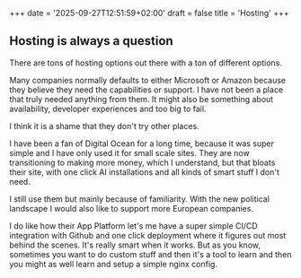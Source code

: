 +++
date = '2025-09-27T12:51:59+02:00'
draft = false 
title = 'Hosting'
+++

## Hosting is always a question
There are tons of hosting options out there with a ton of different options.

Many companies normally defaults to either Microsoft or Amazon because they believe they need the capabilities or support. I have not been a place that truly needed anything from them. It might also be something about availability, developer experiences and too big to fail.

I think it is a shame that they don't try other places. 

I have been a fan of Digital Ocean for a long time, because it was super simple and I have only used it for small scale sites. They are now transitioning to making more money, which I understand, but that bloats their site, with one click AI installations and all kinds of smart stuff I don't need.

I still use them but mainly because of familiarity. With the new political landscape I would also like to support more European companies.

I do like how their App Platform let's me have a super simple CI/CD integration with Github and one click deployment where it figures out most behind the scenes. It's really smart when it works. But as you know, sometimes you want to do custom stuff and then it's a tool to learn and then you might as well learn and setup a simple nginx config.
